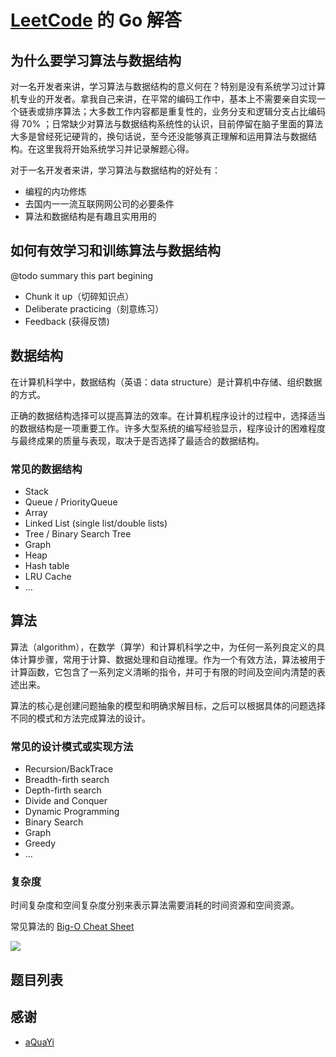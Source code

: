 # [LeetCode](https://leetcode.com) 的 Go 解答


## 为什么要学习算法与数据结构

对一名开发者来讲，学习算法与数据结构的意义何在？特别是没有系统学习过计算机专业的开发者。拿我自己来讲，在平常的编码工作中，基本上不需要亲自实现一个链表或排序算法；大多数工作内容都是重复性的，业务分支和逻辑分支占比编码得 70% ；日常缺少对算法与数据结构系统性的认识，目前停留在脑子里面的算法大多是曾经死记硬背的，换句话说，至今还没能够真正理解和运用算法与数据结构。在这里我将开始系统学习并记录解题心得。

对于一名开发者来讲，学习算法与数据结构的好处有：

- 编程的内功修炼
- 去国内⼀一流互联⽹网公司的必要条件
- 算法和数据结构是有趣且实⽤用的

## 如何有效学习和训练算法与数据结构

@todo summary this part begining

- Chunk it up（切碎知识点）
- Deliberate practicing（刻意练习）
- Feedback (获得反馈)

## 数据结构

在计算机科学中，数据结构（英语：data structure）是计算机中存储、组织数据的方式。

正确的数据结构选择可以提高算法的效率。在计算机程序设计的过程中，选择适当的数据结构是一项重要工作。许多大型系统的编写经验显示，程序设计的困难程度与最终成果的质量与表现，取决于是否选择了最适合的数据结构。

### 常见的数据结构

- Stack
- Queue / PriorityQueue
- Array
- Linked List (single list/double lists)
- Tree / Binary Search Tree
- Graph
- Heap
- Hash table
- LRU Cache
- …


## 算法

算法（algorithm），在数学（算学）和计算机科学之中，为任何一系列良定义的具体计算步骤，常用于计算、数据处理和自动推理。作为一个有效方法，算法被用于计算函数，它包含了一系列定义清晰的指令，并可于有限的时间及空间内清楚的表述出来。

算法的核心是创建问题抽象的模型和明确求解目标，之后可以根据具体的问题选择不同的模式和方法完成算法的设计。

### 常见的设计模式或实现方法

- Recursion/BackTrace
- Breadth-firth search
- Depth-firth search
- Divide and Conquer
- Dynamic Programming
- Binary Search
- Graph
- Greedy
- …

### 复杂度

时间复杂度和空间复杂度分别来表示算法需要消耗的时间资源和空间资源。

常见算法的 [Big-O Cheat Sheet](https://www.bigocheatsheet.com/)

![](https://www.bigocheatsheet.com/img/big-o-cheat-sheet-poster.png)

## 题目列表


## 感谢

- [aQuaYi](https://github.com/aQuaYi/LeetCode-in-Go)